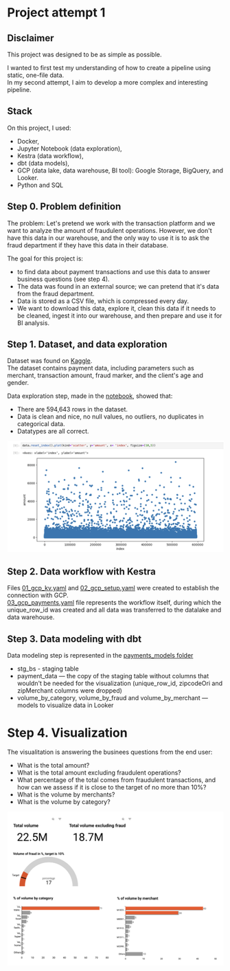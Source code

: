# Project attempt 1

## Disclaimer
This project was designed to be as simple as possible.  
  
I wanted to first test my understanding of how to create a pipeline using static, one-file data.  
In my second attempt, I aim to develop a more complex and interesting pipeline.

## Stack

On this project, I used:  
- Docker,  
- Jupyter Notebook (data exploration),  
- Kestra (data workflow),  
- dbt (data models),  
- GCP (data lake, data warehouse, BI tool): Google Storage, BigQuery, and Looker.  
- Python and SQL

## Step 0. Problem definition

The problem: Let's pretend we work with the transaction platform and we want to analyze the amount of fraudulent operations. However, we don't have this data in our warehouse, and the only way to use it is to ask the fraud department if they have this data in their database.

The goal for this project is:  
-  to find data about payment transactions and use this data to answer business questions (see step 4).  
-  The data was found in an external source; we can pretend that it's data from the fraud department.  
-  Data is stored as a CSV file, which is compressed every day.  
-  We want to download this data, explore it, clean this data if it needs to be cleaned, ingest it into our warehouse, and then prepare and use it for BI analysis.

## Step 1. Dataset, and data exploration

Dataset was found on [Kaggle](https://www.kaggle.com/datasets/ealaxi/banksim1).  
The dataset contains payment data, including parameters such as merchant, transaction amount, fraud marker, and the client's age and gender.  

Data exploration step, made in the [notebook](https://github.com/polina-fuksman/data-engineering-zoomcamp/blob/main/project_1/payment_data_exploration.ipynb), showed that:  

- There are 594,643 rows in the dataset.  
- Data is clean and nice, no null values, no outliers, no duplicates in categorical data.  
- Datatypes are all correct.  

![Data exploration](image-2.png)

## Step 2. Data workflow with Kestra

Files [01_gcp_kv.yaml](https://github.com/polina-fuksman/data-engineering-zoomcamp/blob/main/project_1/01_gcp_kv.yaml) and [02_gcp_setup.yaml](https://github.com/polina-fuksman/data-engineering-zoomcamp/blob/main/project_1/02_gcp_setup.yaml) were created to establish the connection with GCP.  
[03_gcp_payments.yaml](https://github.com/polina-fuksman/data-engineering-zoomcamp/blob/main/project_1/03_gcp_payments.yaml) file represents the workflow itself, during which the unique_row_id was created and all data was transferred to the datalake and data warehouse.  

## Step 3. Data modeling with dbt

Data modeling step is represented in the [payments_models folder](https://github.com/polina-fuksman/data-engineering-zoomcamp/tree/main/project_1/payments_models)

- stg_bs - staging table  
- payment_data — the copy of the staging table without columns that wouldn't be needed for the visualization (unique_row_id, zipcodeOri and  zipMerchant columns were dropped)  
- volume_by_category, volume_by_fraud and volume_by_merchant — models to visualize data in Looker  

# Step 4. Visualization

The visualitation is answering the businees questions from the end user:

- What is the total amount?  
-  What is the total amount excluding fraudulent operations?  
-  What percentage of the total comes from fraudulent transactions, and how can we assess if it is close to the target of no more than 10%?  
-  What is the volume by merchants?  
-  What is the volume by category?

![alt text](image-3.png)